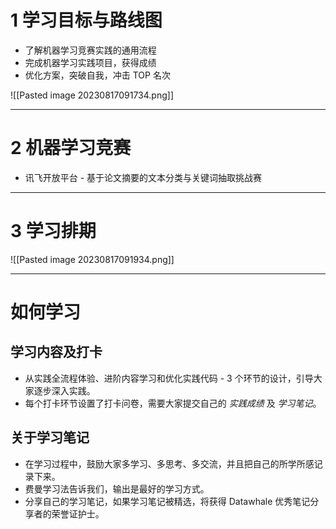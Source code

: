 # 1 学习目标与路线图

-  了解机器学习竞赛实践的通用流程
-  完成机器学习实践项目，获得成绩
-  优化方案，突破自我，冲击 TOP 名次

![[Pasted image 20230817091734.png]]

---

# 2 机器学习竞赛

-  讯飞开放平台 - 基于论文摘要的文本分类与关键词抽取挑战赛

---

# 3 学习排期

![[Pasted image 20230817091934.png]]


---

# 如何学习

## 学习内容及打卡

-  从实践全流程体验、进阶内容学习和优化实践代码 - 3 个环节的设计，引导大家逐步深入实践。
-  每个打卡环节设置了打卡问卷，需要大家提交自己的 _实践成绩_ 及 _学习笔记_。

## 关于学习笔记

-  在学习过程中，鼓励大家多学习、多思考、多交流，并且把自己的所学所感记录下来。
-  费曼学习法告诉我们，输出是最好的学习方式。
-  分享自己的学习笔记，如果学习笔记被精选，将获得 Datawhale 优秀笔记分享者的荣誉证护士。
